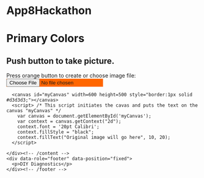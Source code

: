 # App8Hackathon
<!DOCTYPE html>
<html lang="en">

<!-- The following code has been developed by students and/or researchers of the Freshman Research Initiative, DIY Diagnostics Stream at The University of Texas at Austin.  This code is shared for demonstration purposes and should not be considered a product -- it is for entertainment purposes only.  Any user of this code does so at their own risk. Members of the DIY Stream, FRI, and The University of Texas system are not liable for anything related to this code.
 
  THIS CODE SHOULD NOT BE USED TO DIAGNOSE ANY KIND OF MEDICAL CONDITION.
 
  Further Information:
  http://cns.utexas.edu/fri
 
  Research Educator:
  Timothy E. Riedel
  triedel@utexas.edu
 
  Authors in chronological order of contribution:
  Author 1: Timothy E. Riedel
  Author 2: ?????????
  
  References:
  http://docs.webplatform.org/wiki/concepts/programming/drawing_images_onto_canvas#Loading_the_image_programmatically
  http://www.html5rocks.com/en/tutorials/file/dndfiles/
  http://www.w3.org/TR/FileAPI/
  http://mobilehtml5.org/
  http://stackoverflow.com/questions/11929099/html5-canvas-drawimage-ratio-bug-ios
  
  Brief Description of Goal of Code:
  blah, blah, blah,
 
  Known Issues:
  blah, blah, blah, blah
-->

 <head>
  <meta charset="utf-8">
  <title>Photo Transform</title>
  <meta name="viewport" content="width=device-width, initial-scale=.7">
  <meta name="apple-mobile-web-app-capable" content="yes">
  <link rel="stylesheet" href="https://code.jquery.com/mobile/1.3.2/jquery.mobile-1.3.2.min.css" />
  <script src="https://code.jquery.com/jquery-1.9.1.min.js"></script>
  <script src="https://code.jquery.com/mobile/1.3.2/jquery.mobile-1.3.2.min.js"></script>

 <script>
  var docMod = document.lastModified; // gets last modified date and time of the index.html file
  console.log("This file last modified  " + docMod); // displays last modified date and time in the javascipt browser console 

/* detectVerticalSquash & drawImageIOSFix = are functions that are critical due to a flaw in the iPhone camera software that squishes any photos displayed on an HTML5 canvas element. https://github.com/stomita/ios-imagefile-megapixel
*/
 function detectVerticalSquash(img) {
  var iw = img.naturalWidth, ih = img.naturalHeight;
  var canvas = document.createElement('canvas');
  canvas.width = 1;
  canvas.height = ih;
  var ctx = canvas.getContext('2d');
  ctx.drawImage(img, 0, 0);
  var data = ctx.getImageData(0, 0, 1, ih).data;
  var sy = 0;
  var ey = ih;
  var py = ih;
  while (py > sy) {
   var alpha = data[(py - 1) * 4 + 3];
   if (alpha === 0) {
    ey = py;
   } 
   else {
    sy = py;
   }
   py = (ey + sy) >> 1;
  }
  var ratio = (py / ih);
  return (ratio===0)?1:ratio;
 }

 function drawImageIOSFix(ctx, img, sx, sy, sw, sh, dx, dy, dw, dh) {
  var vertSquashRatio = detectVerticalSquash(img);
  ctx.drawImage(img, sx, sy, sw, sh, dx, dy, dw, dh / vertSquashRatio);
 }

/* window.onload necessary to keep javascripts from running before the app gets a chance to load entirely. */
 window.onload = function() {
  var fileInput = document.getElementById('fileInput');
  var messageDisplayArea = document.getElementById('messageDisplayArea');
  /* fileInput.addEventListener looks for any change in the <input> tag indicating that the user has selected a file (picture). */
  fileInput.addEventListener('change', function(e) {
    var file = fileInput.files[0];
    var imageType = /image.*/;
    /* if (file.type.match(imageType)) checks that the selected file is indeed an image. */
    if (file.type.match(imageType)) {
      /* new FileReader(); and reader.onload start some kind of file reading process in javaScript. I do not understand why this is necessary although it may simply slow things down to let the image load. */
      var reader = new FileReader();
      reader.onload = function(e) {
        /* messageDisplayArea.innerHTML not needed but allows you to send a message at this point in the program. */
        messageDisplayArea.innerHTML = "You picked an image!";
        /* new Image() and img.onload start some kind of new image creation process in javaScript. I do not understand why this is necessary although it may simply slow things down to let the image load. */
        var img = new Image();
        img.onload = function() {
          /*This finally draws the image onto the first drawing canvas. The specific canvas is referred to by "context". This is established down in the HTML part of the file just under the first <canvas> tag. If we weren't worried about fixing an iPhone bug we would use context.drawImage(image, 0, 0, img.naturalWidth, img.naturalHeight, 0, 0, 600, 500) instead of drawImageIOSFix */
        
          drawImageIOSFix(context,img, 0, 0, img.naturalWidth, img.naturalHeight, 0, 0, 600, 500);

          /*  +++++++++++++++ BEGIN IMAGE PROCESSING +++++++++++++++ */
          /*  ++++++++++++++++++++++++++++++++++++++++++++++++++++++ */

          /* PUT ANY CHANGES TO THE JAVASCRIPT HERE  */
          
          
          
          
        } // end of img.onload
        
        img.src = reader.result;
      } //  end of reader.onload
      
      reader.readAsDataURL(file);
    } // end of the if statement checking that file is an image
    else
    {
      // this is what happens if the orignial file selected is not an image file
      messageDisplayArea.innerHTML = "File not supported!"
    } // end of the else statement if file in NOT an image
  }); // end of the fileInput.addEventListener function
 } // end of the window.onload function
 </script>
 </head>

 <body>
  <div data-role="page">
    <div data-role="header">
    <h1>Primary Colors</h1></div><!-- /header -->
    <div data-role="content">	
      <h2>Push button to take picture.</h2>
      <div>
        Press orange button to create or choose image file:
        <input type="file" id="fileInput" STYLE="background-color: #FF6600;">
      </div>
      <div id="messageDisplayArea"></div>
      
      <canvas id="myCanvas" width=600 height=500 style="border:1px solid #d3d3d3;"></canvas>
      <script> /* This script initiates the cavas and puts the text on the canvas "myCanvas" */
        var canvas = document.getElementById('myCanvas');
        var context = canvas.getContext("2d");
        context.font = '20pt Calibri';
        context.fillStyle = "black";
        context.fillText("Original image will go here", 10, 20);
      </script>

    </div><!-- /content -->
    <div data-role="footer" data-position="fixed">
      <p>DIY Diagnostics</p>
    </div><!-- /footer -->
  </div><!-- /page -->
 </body>
</html>
